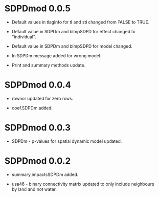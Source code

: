 # SDPDmod 0.0.5

* Default values in tlaginfo for tl and stl changed from FALSE to TRUE.

* Default value in SDPDm and blmpSDPD for effect changed to "individual".

* Default value in SDPDm and blmpSDPD for model changed.

* In SDPDm message added for wrong model.

* Print and summary methods update.

# SDPDmod 0.0.4

* rownor updated for zero rows.

* coef.SDPDm added.

# SDPDmod 0.0.3

* SDPDm - p-values for spatial dynamic model updated.

# SDPDmod 0.0.2

* summary.impactsSDPDm added.

* usa46 - binary connectivity matrix updated to only include neighbours by land and not water.
